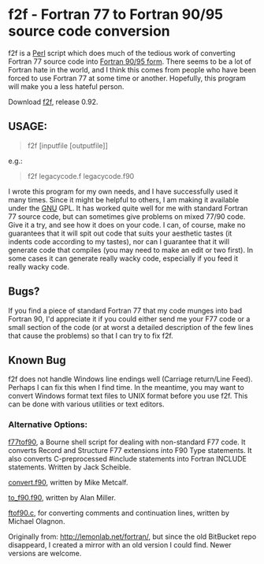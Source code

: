 # f2f - Fortran 77 to Fortran 90/95 source code conversion

f2f is a [Perl](http://en.wikipedia.org/wiki/Perl) script which does much of the tedious work of converting Fortran 77 source code into [Fortran 90/95 form](http://en.wikipedia.org/wiki/Fortran). There seems to be a lot of Fortran hate in the world, and I think this comes from people who have been forced to use Fortran 77 at some time or another. Hopefully, this program will make you a less hateful person.

Download [f2f](http://bitbucket.org/lemonlab/f2f/downloads), release 0.92.

## USAGE:
> f2f [inputfile [outputfile]]

 e.g.:
> f2f legacycode.f legacycode.f90

I wrote this program for my own needs, and I have successfully used it many times. Since it might be helpful to others, I am making it available under the [GNU](http://www.gnu.org/) GPL. It has worked quite well for me with standard Fortran 77 source code, but can sometimes give problems on mixed 77/90 code. Give it a try, and see how it does on your code. I can, of course, make no guarantees that it will spit out code that suits your aesthetic tastes (it indents code according to my tastes), nor can I guarantee that it will generate code that compiles (you may need to make an edit or two first). In some cases it can generate really wacky code, especially if you feed it really wacky code.

## Bugs?
If you find a piece of standard Fortran 77 that my code munges into bad Fortran 90, I'd appreciate it if you could either send me your F77 code or a small section of the code (or at worst a detailed description of the few lines that cause the problems) so that I can try to fix f2f.

## Known Bug
f2f does not handle Windows line endings well (Carriage return/Line Feed). Perhaps I can fix this when I find time. In the meantime, you may want to convert Windows format text files to UNIX format before you use f2f. This can be done with various utilities or text editors.

### Alternative Options:

[f77tof90](http://www.soton.ac.uk/~fortran/tools/f77tof90/f77tof90.html), a Bourne shell script for dealing with non-standard F77 code. It converts Record and Structure F77 extensions into F90 Type statements. It also converts C-preprocessed #include statements into Fortran INCLUDE statements. Written by Jack Scheible.

[convert.f90](ftp://ftp.numerical.rl.ac.uk/pub/MandR/convert.f90), written by Mike Metcalf.

[to_f90.f90](http://users.bigpond.net.au/amiller/to_f90.f90), written by Alan Miller.

[ftof90.c](ftp://ftp.ifremer.fr/ifremer/ditigo/fortran90/ftof90.c.gz), for converting comments and continuation lines, written by Michael Olagnon.


Originally from: http://lemonlab.net/fortran/, but since the old BitBucket repo disappeard, I created a mirror with an old version I could find. Newer versions are welcome.
